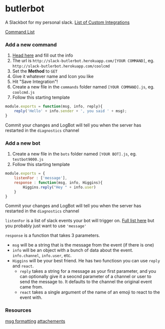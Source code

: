 # butlerbot
A Slackbot for my personal slack. [List of Custom Integrations](https://coolsville.slack.com/apps/manage/custom-integrations)







[Command List](https://coolsville.slack.com/apps/manage/A0F82E8CA-slash-commands)


### Add a new command

1. [Head here](https://coolsville.slack.com/apps/new/A0F82E8CA-slash-commands) and fill out the info
2. The url is `http://slack-butlerbot.herokuapp.com/[YOUR COMMAND]`, eg. `http://slack-butlerbot.herokuapp.com/coolcmd`
3. Set the **Method** to `GET`
4. Give it whatever name and Icon you like
4. Hit "Save Integration"!
3. Create a new file in the `commands` folder named `[YOUR COMMAND].js`, eg. `coolcmd.js`
4. Follow this starting template

```javascript
module.exports = function(msg, info, reply){
	reply('Hello' + info.sender + ', you said ' + msg);
}
```




Commit your changes and LogBot will tell you when the server has restarted in the `diagnostics` channel



### Add a new bot
1. Create a new file in the `bots` folder named `[YOUR BOT].js`, eg. `testbot9000.js`
1. Follow this starting template

```javascript
module.exports = {
	listenFor : ['message'],
	response : function(msg, info, Higgins){
		Higgins.reply("Hey " + info.user)
	}
}
```

Commit your changes and LogBot will tell you when the server has restarted in the `diagnostics` channel

`listenFor` is a list of slack events your bot will trigger on. [Full list here](https://api.slack.com/rtm) but you probably just want to use `'message'`

`response` is a function that takes 3 parameters.

* `msg` will be a string that is the message from the event (if there is one)
* `info` will be an object with a bunch of data about the event. `info.channel`, `info.user`, etc.
* `Higgins` will be your best friend. He has two functiosn you can use `reply` and `react`.
  * `reply` takes a string for a message as your first parameter, and you can optionally give it a seocnd parameter of a channel or user to send the message to. It defaults to the channel the original event came from.
  * `react` takes a single argument of the name of an emoji to react to the event with.





### Resources
[msg formatting](https://api.slack.com/docs/formatting)
[attachements](https://api.slack.com/docs/attachments)


